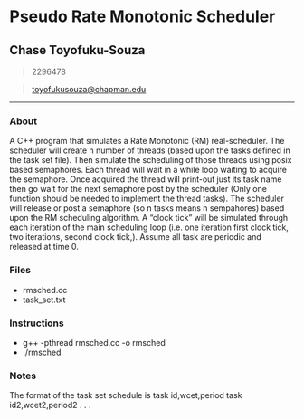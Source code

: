 # Pseudo Rate Monotonic Scheduler

## Chase Toyofuku-Souza
> 2296478

> toyofukusouza@chapman.edu

----
### About
A C++ program that simulates a Rate Monotonic (RM) real-scheduler. The scheduler will create n number of threads (based upon the tasks defined in the task set file). Then simulate the scheduling of those threads using posix based semaphores. Each thread will wait in a while loop waiting to acquire the semaphore. Once acquired the thread will print-out just its task name then go wait for the next semaphore post by the scheduler (Only one function should be needed to implement the thread tasks). The scheduler will release or post a semaphore (so n tasks means n sempahores) based upon the RM scheduling algorithm. A “clock tick” will be simulated through each iteration of the main scheduling loop (i.e. one iteration first clock tick, two iterations, second clock tick,). Assume all task are periodic and released at time 0.

### Files
- rmsched.cc
- task_set.txt

### Instructions
- g++ -pthread rmsched.cc -o rmsched
- ./rmsched <n periods> <task set> <schedule>

### Notes
The format of the task set schedule is 
task id,wcet,period
task id2,wcet2,period2
.
.
.